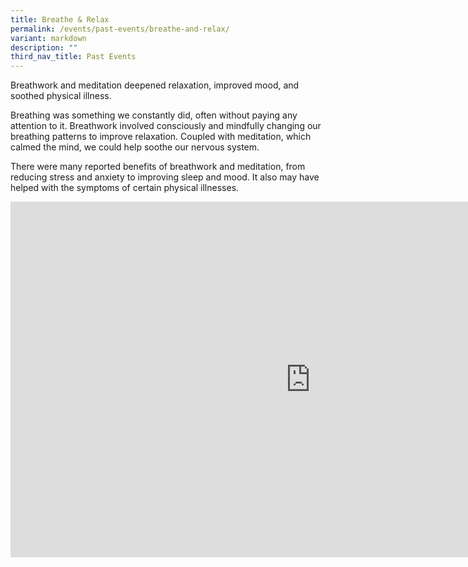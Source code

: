 ```yaml
---
title: Breathe & Relax
permalink: /events/past-events/breathe-and-relax/
variant: markdown
description: ""
third_nav_title: Past Events
---
```

Breathwork and meditation deepened relaxation, improved mood, and soothed physical illness.

Breathing was something we constantly did, often without paying any attention to it. Breathwork involved consciously and mindfully changing our breathing patterns to improve relaxation. Coupled with meditation, which calmed the mind, we could help soothe our nervous system.

There were many reported benefits of breathwork and meditation, from reducing stress and anxiety to improving sleep and mood. It also may have helped with the symptoms of certain physical illnesses.

<iframe allowfullscreen="true" height="569" width="960" frameborder="0" src="https://docs.google.com/presentation/d/e/2PACX-1vSwF6nzRIARFfYCPqGbzU9MZG8F1Ub1s2M38UFcalEr3jmA_NujAhepw3hcchU5rvgpjW-RjMwPkxbD/embed?start=true&amp;loop=true&amp;delayms=5000"></iframe>